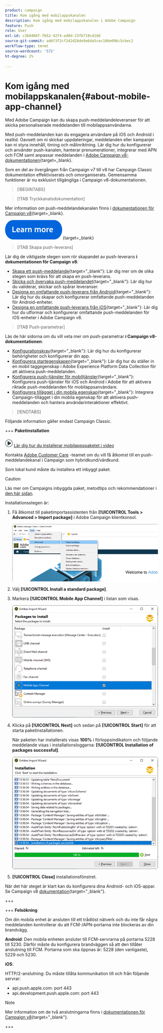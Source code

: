 ```yaml
---
product: campaign
title: Kom igång med mobilappskanalen
description: Kom igång med mobilappskanalen i Adobe Campaign
feature: Push
role: User
exl-id: c3b0406f-f652-42f4-ad0d-23fb719cd1b6
source-git-commit: ad6f3f2cf242d28de9e6da5cec100e096c5cbec2
workflow-type: tm+mt
source-wordcount: '572'
ht-degree: 2%

---
```


# Kom igång med mobilappskanalen{#about-mobile-app-channel}

Med Adobe Campaign kan du skapa push-meddelandeleveranser för att skicka personaliserade meddelanden till mobilappsanvändarna.

Med push-meddelanden kan du engagera användare på iOS och Android i realtid. Oavsett om ni skickar uppdateringar, meddelanden eller kampanjer kan ni styra innehåll, timing och målinriktning. Lär dig hur du konfigurerar och använder push-kanalen, hanterar prenumerationer, integrerar med APN och FCM samt anpassar meddelanden i [Adobe Campaign v8-dokumentationen](https://experienceleague.adobe.com/sv/docs/campaign/campaign-v8/send/emails/email){target=_blank}.

Som en del av övergången från Campaign v7 till v8 har Campaign Classic dokumentation effektiviserats och omorganiserats. Gemensamma funktioner är nu exklusivt tillgängliga i Campaign v8-dokumentationen.

>[!BEGINTABS]

>[!TAB Tryckkanalsdokumentation]

Mer information om push-meddelandekanalen finns i [dokumentationen för Campaign v8](https://experienceleague.adobe.com/docs/campaign/campaign-v8/send/push/push.html?lang=sv-SE){target=_blank}.

[![bild](../../assets/do-not-localize/learn-more-button.svg)](https://experienceleague.adobe.com/docs/campaign/campaign-v8/send/push/push.html?lang=sv-SE){target=_blank}


>[!TAB Skapa push-leverans]

Lär dig de viktigaste stegen som rör skapandet av push-leverans **i dokumentationen för Campaign v8**:

* [Skapa ett push-meddelande](https://experienceleague.adobe.com/docs/campaign/campaign-v8/send/push/push.html?lang=sv-SE#push-create){target="_blank"}: Lär dig mer om de olika stegen som krävs för att skapa en push-leverans.
* [Skicka och övervaka push-meddelandet](https://experienceleague.adobe.com/docs/campaign/campaign-v8/send/push/push.html?lang=sv-SE#push-test){target="_blank"}: Lär dig hur du validerar, skickar och spårar leveranser.
* [Designa en omfattande push-leverans från Android](https://experienceleague.adobe.com/docs/campaign/campaign-v8/send/push/rich-push/rich-push-android.html?lang=sv-SE){target="_blank"}: Lär dig hur du skapar och konfigurerar omfattande push-meddelanden för Android-enheter.
* [Designa en omfattande push-leverans från iOS](https://experienceleague.adobe.com/docs/campaign/campaign-v8/send/push/rich-push/rich-push-ios.html?lang=sv-SE){target="_blank"}: Lär dig hur du utformar och konfigurerar omfattande push-meddelanden för iOS-enheter i Adobe Campaign v8.


>[!TAB Push-parametrar]

Läs de här sidorna om du vill veta mer om push-parametrar **i Campaign v8-dokumentationen**:

* [Konfigurationskrav](https://experienceleague.adobe.com/docs/campaign/campaign-v8/send/push/push-settings.html?lang=sv-SE#before-starting){target="_blank"}: Lär dig hur du konfigurerar behörigheter och konfigurerar din app.
* [Konfigurera startegenskapen](https://experienceleague.adobe.com/docs/campaign/campaign-v8/send/push/push-settings.html?lang=sv-SE#launch-property){target="_blank"}: Lär dig hur du ställer in en mobil taggegenskap i Adobe Experience Platform Data Collection för att aktivera push-meddelanden.
* [Konfigurera push-tjänster för mobiltjänster](https://experienceleague.adobe.com/docs/campaign/campaign-v8/send/push/push-settings.html?lang=sv-SE#push-service){target="_blank"}: Konfigurera push-tjänster för iOS och Android i Adobe för att aktivera riktade push-meddelanden för mobilappsanvändare.
* [Konfigurera tillägget i din mobila egenskap](https://experienceleague.adobe.com/docs/campaign/campaign-v8/send/push/push-settings.html?lang=sv-SE#configure-extension){target="_blank"}: Integrera Campaign-tillägget i din mobila egenskap för att aktivera push-meddelanden och hantera användarinteraktioner effektivt.

>[!ENDTABS]


Följande information gäller endast Campaign Classic.

+++ **Paketinstallation**

![](assets/do-not-localize/how-to-video.png) [Lär dig hur du installerar mobilappspaketet i video](https://experienceleague.adobe.com/docs/campaign-classic-learn/tutorials/sending-messages/push-channel/installing-the-mobile-app-channel.html?lang=sv-SE#sending-messages)

Kontakta [Adobe Customer Care](https://helpx.adobe.com/se/enterprise/admin-guide.html/enterprise/using/support-for-experience-cloud.ug.html) -teamet om du vill få åtkomst till en push-meddelandekanal i Campaign som hybridkund/värdkund.

Som lokal kund måste du installera ett inbyggt paket.

>[!CAUTION]
>
>Läs mer om Campaigns inbyggda paket, metodtips och rekommendationer i [den här sidan](../../installation/using/installing-campaign-standard-packages.md).

Installationsstegen är:

1. Få åtkomst till paketimportassistenten från **[!UICONTROL Tools > Advanced > Import package]** i Adobe Campaign klientkonsol.

   ![](assets/package_ios.png)

1. Välj **[!UICONTROL Install a standard package]**.

1. Markera **[!UICONTROL Mobile App Channel]** i listan som visas.

   ![](assets/package_ios_2.png)

1. Klicka på **[!UICONTROL Next]** och sedan på **[!UICONTROL Start]** för att starta paketinstallationen.

   När paketen har installerats visas **100%** i förloppsindikatorn och följande meddelande visas i installationsloggarna: **[!UICONTROL Installation of packages successful]**.

   ![](assets/package_ios_3.png)

1. **[!UICONTROL Close]** installationsfönstret.

När det här steget är klart kan du konfigurera dina Android- och iOS-appar. Se Campaign v8 [dokumentation](https://experienceleague.adobe.com/docs/campaign/campaign-v8/send/push/push.html?lang=sv-SE){target="_blank"}.

+++

+++ **Felsökning**

Om din mobila enhet är ansluten till ett trådlöst nätverk och du inte får några meddelanden kontrollerar du att FCM-/APN-portarna inte blockeras av din brandvägg.

**Android**: Den mobila enheten ansluter till FCM-servrarna på portarna 5228 till 5230. Därför måste du konfigurera brandväggen så att den tillåter anslutning till FCM. Portarna som ska öppnas är: 5228 (den vanligaste), 5229 och 5230.

**iOS**:

HTTP/2-anslutning: Du måste tillåta kommunikation till och från följande servrar:

* api.push.apple.com: port 443
* api.development.push.apple.com: port 443

>[!NOTE]
>
>Mer information om de två anslutningarna finns i [dokumentationen för Campaign v8](https://experienceleague.adobe.com/docs/campaign/campaign-v8/send/push/push-settings.html?lang=sv-SE){target="_blank"}.

+++
